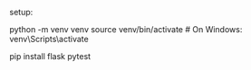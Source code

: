 setup:

python -m venv venv source venv/bin/activate  # On Windows: venv\Scripts\activate

pip install flask pytest